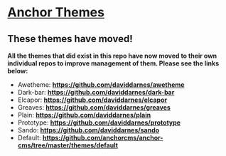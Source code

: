 # [Anchor Themes](http://anchorthemes.com/)

## These themes have moved!

**All the themes that did exist in this repo have now moved to their own individual repos to improve management of them. Please see the links below:**

- Awetheme: **https://github.com/daviddarnes/awetheme**
- Dark-bar: **https://github.com/daviddarnes/dark-bar**
- Elcapor: **https://github.com/daviddarnes/elcapor**
- Greaves: **https://github.com/daviddarnes/greaves**
- Plain: **https://github.com/daviddarnes/plain**
- Prototype: **https://github.com/daviddarnes/prototype**
- Sando: **https://github.com/daviddarnes/sando**
- Default: **https://github.com/anchorcms/anchor-cms/tree/master/themes/default**
